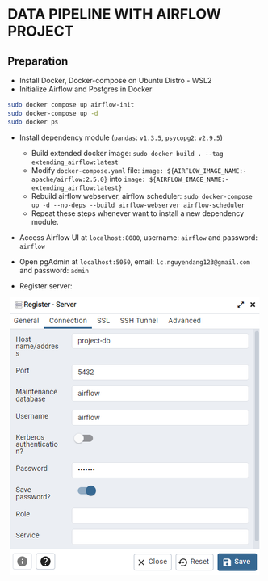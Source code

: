 # DATA PIPELINE WITH AIRFLOW PROJECT

## Preparation
- Install Docker, Docker-compose on Ubuntu Distro - WSL2
- Initialize Airflow and Postgres in Docker
```Bash
sudo docker compose up airflow-init
sudo docker-compose up -d
sudo docker ps
```
- Install dependency module (`pandas`: `v1.3.5`, `psycopg2`: `v2.9.5`)
    + Build extended docker image: `sudo docker build . --tag extending_airflow:latest`
    + Modify `docker-compose.yaml` file: `image: ${AIRFLOW_IMAGE_NAME:-apache/airflow:2.5.0}` into `image: ${AIRFLOW_IMAGE_NAME:-extending_airflow:latest}`
    + Rebuild airflow webserver, airflow scheduler: `sudo docker-compose up -d --no-deps --build airflow-webserver airflow-scheduler`
    + Repeat these steps whenever want to install a new dependency module.

- Access Airflow UI at `localhost:8080`, username: `airflow` and password: `airflow`
- Open pgAdmin at `localhost:5050`, email: `lc.nguyendang123@gmail.com` and password: `admin`
- Register server: 
<p align="center">
    <img src="./assets/img/Postgres%20-%20Server%20Register.png">
</p>